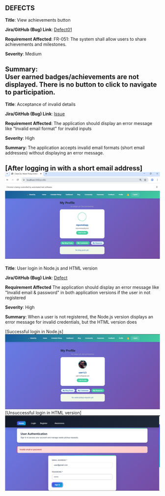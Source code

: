 
## DEFECTS 
**Title**: View achievements button

**Jira/GitHub (Bug) Link**: [Defect01](https://adamsapeh35.atlassian.net/browse/SCRUM-81)

**Requirement Affected**: FR-051: The system shall allow users to share achievements and milestones.

**Severity**: Medium

**Summary**:  
 User earned badges/achievements are not displayed. There is no button to click to navigate to participation.
--------------------------------------------

**Title**: Acceptance of invalid details

**Jira/GitHub (Bug) Link**: [Issue](https://github.com/bjeptum/CleanCity_OG_Testers/issues/2)

**Requirement Affected**: The application should display an error message like "Invalid email format" for invalid inputs

**Severity**: High

**Summary**:  The application accepts invalid email formats (short email addresses) without displaying an error message.

[After logging in with a short email address]![short email](<Screenshot 2025-07-14 205313.png>)
--------------------------------------------

**Title**: User login in Node.js and HTML version

**Jira/GitHub (Bug) Link**: [Defect](https://github.com/bjeptum/CleanCity_OG_Testers/issues/3)

**Requirement Affected** The application should display an error message like "Invalid email & password" in both application versions if the user in not registered

**Severity**: High

**Summary**:  When a user is not registered, the Node.js version displays an error message for invalid credentials, but the HTML version does
 
 [Successful login in Node.js]![alt text](<Screenshot 2025-07-16 112542.png>)
 [Unsuccessful login in HTML version]![alt text](<Screenshot 2025-07-16 113147.png>)
 
